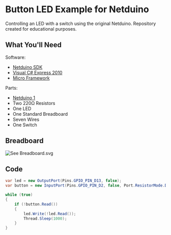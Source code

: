 # Button LED Example for Netduino

Controlling an LED with a switch using the original Netduino. Repository created for educational purposes.

## What You'll Need

Software:

* [Netduino SDK](http://www.netduino.com/downloads/)
* [Visual C# Express 2010](https://www.visualstudio.com/)
* [Micro Framework](http://www.netduino.com/downloads/)

Parts:

* [Netduino 1](http://www.netduino.com/netduino/specs.htm)
* Two 220Ω Resistors
* One LED
* One Standard Breadboard
* Seven Wires
* One Switch

## Breadboard

![See Breadboard.svg](http://i.imgur.com/hFH7WhI.jpg?1)

## Code

```c#
var led = new OutputPort(Pins.GPIO_PIN_D13, false);
var button = new InputPort(Pins.GPIO_PIN_D2, false, Port.ResistorMode.Disabled);

while (true)
{
    if (!button.Read())
    {
        led.Write(!led.Read());
        Thread.Sleep(1000);
    }
}
```
